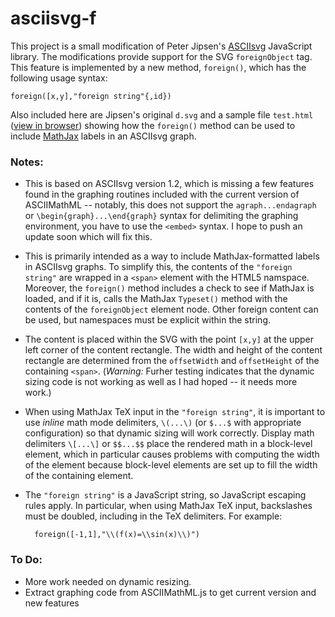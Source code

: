 # asciisvg-f

This project is a small modification of Peter Jipsen's [ASCIIsvg](http://www1.chapman.edu/~jipsen/svg/asciisvg.html) 
JavaScript library.  The modifications provide support
for the SVG `foreignObject` tag.  This feature is implemented by a new method, `foreign()`, which has the following
usage syntax:

    foreign([x,y],"foreign string"{,id})
    
Also included here are Jipsen's original `d.svg` and a sample file `test.html` 
([view in browser](http://cs.jsu.edu/~leathrum/asciisvg-f/test.html))
showing how the `foreign()` method can be 
used to include [MathJax](http://www.mathjax.org) labels in an ASCIIsvg graph.

### Notes:

* This is based on ASCIIsvg version 1.2, which is missing a few features found in the graphing routines included
with the current version of ASCIIMathML -- notably, this does not support the `agraph...endagraph` or 
`\begin{graph}...\end{graph}` syntax for delimiting the graphing environment, you have to use the `<embed>`
syntax.  I hope to push an update soon which will fix this.
* This is primarily intended as a way to include MathJax-formatted labels in ASCIIsvg graphs.  To simplify this,
the contents of the `"foreign string"` are wrapped in a `<span>` element with the HTML5 namspace.  Moreover,
the `foreign()` method includes a check to see if MathJax is loaded, and if it is, calls the MathJax `Typeset()`
method with the contents of the `foreignObject` element node.  Other foreign content can be used, but 
namespaces must be explicit within the string.
* The content is placed within the SVG with the point `[x,y]` at the upper left corner of the content rectangle.
The width and height of the content rectangle are determined from the `offsetWidth` and `offsetHeight` of the
containing `<span>`.  (*Warning:*  Furher testing indicates that the dynamic
sizing code is not working as well as I had hoped -- it needs more work.)
* When using MathJax TeX input in the `"foreign string"`, it is important to use *inline* math mode delimiters,
`\(...\)` (or `$...$` with appropriate configuration) so that dynamic sizing will work correctly.
Display math delimiters `\[...\]` or `$$...$$` place the rendered math in a
block-level element, which in particular causes problems with computing the width of the element because
block-level elements are set up to fill the width of the containing element.
* The `"foreign string"` is a JavaScript string, so JavaScript escaping rules apply.  In particular, when using
MathJax TeX input, backslashes must be doubled, including in the TeX delimiters.  For example:

        foreign([-1,1],"\\(f(x)=\\sin(x)\\)")

### To Do:

* More work needed on dynamic resizing.
* Extract graphing code from ASCIIMathML.js to get current version and new features
